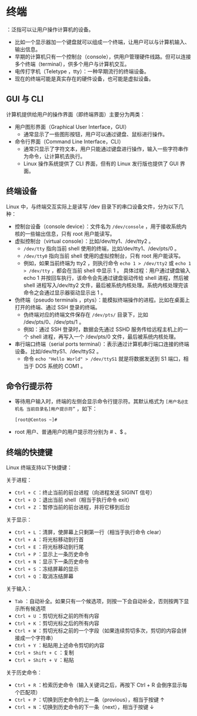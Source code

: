 # 终端

：泛指可以让用户操作计算机的设备。
- 比如一个显示器加一个键盘就可以组成一个终端，让用户可以与计算机输入、输出信息。
- 早期的计算机只有一个控制台（console），供用户管理硬件线路。但可以连接多个终端（terminal），供多个用户与计算机交互。
- 电传打字机（Teletype ，tty）：一种早期流行的终端设备。
- 现在的终端可能是真实存在的硬件设备，也可能是虚拟设备。

## GUI 与 CLI

计算机提供给用户的操作界面（即终端界面）主要分为两类：
- 用户图形界面（Graphical User Interface，GUI）
  - 通常显示了一些图形按钮，用户可以通过键盘、鼠标进行操作。
- 命令行界面（Command Line Interface，CLI）
  - 通常只显示了字符文本，用户只能通过键盘进行操作，输入一些字符串作为命令，让计算机去执行。
  - Linux 操作系统提供了 CLI 界面，但有的 Linux 发行版也提供了 GUI 界面。

## 终端设备

Linux 中，与终端交互实际上是读写 /dev 目录下的串口设备文件，分为以下几种：
- 控制台设备（console device）：文件名为 `/dev/console` ，用于接收系统内核的一些输出信息，只有 root 用户能读写。
- 虚拟控制台（virtual console）：比如/dev/tty1、/dev/tty2 。
  - `/dev/tty` 指向当前 shell 使用的终端，比如/dev/tty1、/dev/pts/0 。
  - `/dev/tty0` 指向当前 shell 使用的虚拟控制台，只有 root 用户能读写。
  - 例如，如果当前终端为 tty2 ，则执行命令 `echo 1 > /dev/tty2` 或 `echo 1 > /dev/tty` ，都会在当前 shell 中显示 1 。
    具体过程：用户通过键盘输入 echo 1 并按回车执行，该命令会先通过键盘驱动传给 shell 进程，然后被 shell 进程写入/dev/tty2 文件，最后被系统内核处理。系统内核处理完该命令之会通过显示器驱动显示出 1 。
- 伪终端（pseudo terminals ，ptys）：能模拟终端操作的进程。比如在桌面上打开的终端、通过 SSH 登录的终端。
  - 伪终端对应的终端文件保存在 `/dev/pts/` 目录下，比如 /dev/pts/0、/dev/pts/1 。
  - 例如：通过 SSH 登录时，数据会先通过 SSHD 服务传给远程主机上的一个 shell 进程，再写入一个 /dev/pts/0 文件，最后被系统内核处理。
- 串行端口终端（serial ports terminal）：表示通过计算机串行端口连接的终端设备。比如/dev/ttyS1、/dev/ttyS2 。
  - 命令 `echo "Hello World" > /dev/ttyS1` 就是将数据发送到 S1 端口，相当于 DOS 系统的 COM1 。

## 命令行提示符

- 等待用户输入时，终端的左侧会显示命令行提示符。其默认格式为 `[用户名@主机名 当前目录名]用户提示符”` ，如下：
  ```sh
  [root@Centos ~]# 
  ```
- root 用户、普通用户的用户提示符分别为 # 、$ 。

## 终端的快捷键

Linux 终端支持以下快捷键：

关于进程：
- `Ctrl + C` ：终止当前的前台进程（向进程发送 SIGINT 信号）
- `Ctrl + D` ：退出当前 shell（相当于执行命令 exit）
- `Ctrl + Z` ：暂停当前的前台进程，并将它移到后台

关于显示：
- `Ctrl + L` ：清屏，使屏幕上只剩第一行（相当于执行命令 clear）
- `Ctrl + A` ：将光标移动到行首
- `Ctrl + E` ：将光标移动到行尾
- `Ctrl + P` ：显示上一条历史命令
- `Ctrl + N` ：显示下一条历史命令
- `Ctrl + S` ：冻结屏幕的显示
- `Ctrl + Q` ：取消冻结屏幕

关于输入：
- `Tab` ：自动补全。如果只有一个候选项，则按一下会自动补全，否则按两下显示所有候选项
- `Ctrl + U` ：剪切光标之前的所有内容
- `Ctrl + K` ：剪切光标之后的所有内容
- `Ctrl + W` ：剪切光标之前的一个字段（如果连续剪切多次，剪切的内容会拼接成一个字符串）
- `Ctrl + Y` ：粘贴用上述命令剪切的内容
- `Ctrl + Shift + C` ：复制
- `Ctrl + Shift + V` ：粘贴

关于历史命令：
- `Ctrl + R` ：检索历史命令（输入关键词之后，再按下 Ctrl + R 会倒序显示每个匹配项）
- `Ctrl + P` ：切换到历史命令的上一条（provious），相当于按键 ↑
- `Ctrl + N` ：切换到历史命令的下一条（next），相当于按键 ↓
